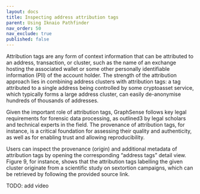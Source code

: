 ```yaml
---
layout: docs
title: Inspecting address attribution tags
parent: Using Iknaio Pathfinder
nav_order: 50
nav_exclude: true
published: false
---
```


Attribution tags are any form of context information that can be attributed to an address, transaction, or cluster, such as the name of an exchange hosting the associated wallet or some other personally identifiable information (PII) of the account holder. The strength of the attribution approach lies in combining address clusters with attribution tags: a tag attributed to a single address being controlled by some cryptoasset service, which typically forms a large address cluster, can easily de-anonymise hundreds of thousands of addresses.

Given the important role of attribution tags, GraphSense follows key legal requirements for forensic data processing, as outlined3 by legal scholars and technical experts in the field. The provenance of attribution tags, for instance, is a critical foundation for assessing their quality and authenticity, as well as for enabling trust and allowing reproducibility.

Users can inspect the provenance (origin) and additional metadata of attribution tags by opening the corresponding “address tags” detail view. Figure 9, for instance, shows that the attribution tags labelling the given cluster originate from a scientific study on sextortion campaigns, which can be retrieved by following the provided source link.

TODO: add video


